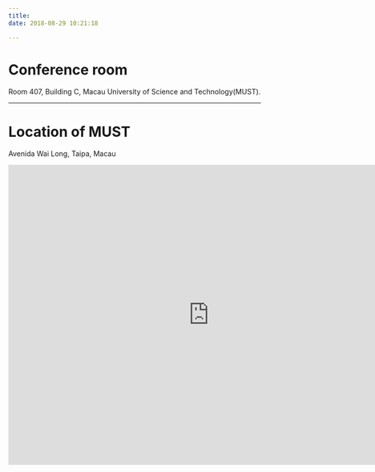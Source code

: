 ```yaml
---
title:
date: 2018-08-29 10:21:18

---
```


# Conference room

Room 407, Building C, Macau University of Science and Technology(MUST).

---
# Location of MUST

Avenida Wai Long, Taipa, Macau



<iframe src="http://www.google.cn/maps/embed?pb=!1m18!1m12!1m3!1d7390.648768222051!2d113.56294173071231!3d22.151721014595346!2m3!1f0!2f0!3f0!3m2!1i1024!2i768!4f13.1!3m3!1m2!1s0x34017006a1f9e4bf%3A0x6613e1cd6c7f1d18!2sMacau+University+of+Science+and+Technology%2C+Macau!5e0!3m2!1sen!2scn!4v1535596417881" align="middle" width="800" height="600" frameborder="0" style="border:0" allowfullscreen></iframe>
